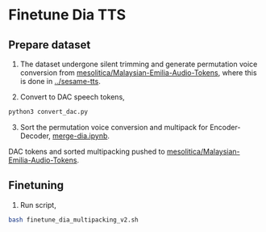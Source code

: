 # Finetune Dia TTS

## Prepare dataset

1. The dataset undergone silent trimming and generate permutation voice conversion from [mesolitica/Malaysian-Emilia-Audio-Tokens](https://huggingface.co/datasets/mesolitica/Malaysian-Emilia-Audio-Tokens), where this is done in [../sesame-tts](../sesame-tts/).

2. Convert to DAC speech tokens,

```bash
python3 convert_dac.py
```

3. Sort the permutation voice conversion and multipack for Encoder-Decoder, [merge-dia.ipynb](merge-dia.ipynb).

DAC tokens and sorted multipacking pushed to [mesolitica/Malaysian-Emilia-Audio-Tokens](https://huggingface.co/datasets/mesolitica/Malaysian-Emilia-Audio-Tokens).

## Finetuning

1. Run script,

```bash
bash finetune_dia_multipacking_v2.sh
```